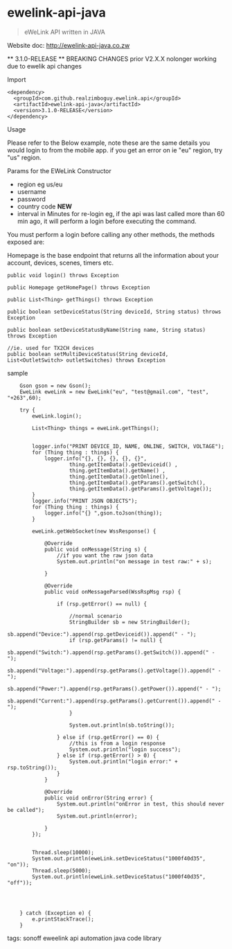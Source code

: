 
# ewelink-api-java
> eWeLink API written in JAVA

Website doc: http://ewelink-api-java.co.zw

** 3.1.0-RELEASE ** BREAKING CHANGES prior V2.X.X nolonger working due to ewelik api changes



Import

    <dependency>
      <groupId>com.github.realzimboguy.ewelink.api</groupId>
      <artifactId>ewelink-api-java</artifactId>
      <version>3.1.0-RELEASE</version>
    </dependency>


Usage

Please refer to the Below example, note these are the same details you would login to from the mobile app.
if you get an error on ie "eu" region, try "us" region.

Params for the EWeLink Constructor
- region eg us/eu
- username
- password
- country code **NEW** 
- interval in Minutes for re-login eg, if the api was last called more than 60 min ago, it will perform a login before executing the command.

You must perform a login before calling any other methods, the methods exposed are:

Homepage is the base endpoint that returns all the information about your account, devices, scenes, timers etc.

    public void login() throws Exception

    public Homepage getHomePage() throws Exception 

    public List<Thing> getThings() throws Exception 

    public boolean setDeviceStatus(String deviceId, String status) throws Exception

    public boolean setDeviceStatusByName(String name, String status) throws Exception

    //ie. used for TX2CH devices
    public boolean setMultiDeviceStatus(String deviceId, List<OutletSwitch> outletSwitches) throws Exception

sample 

        Gson gson = new Gson();
        EweLink eweLink = new EweLink("eu", "test@gmail.com", "test", "+263",60);

        try {
            eweLink.login();

            List<Thing> things = eweLink.getThings();


            logger.info("PRINT DEVICE_ID, NAME, ONLINE, SWITCH, VOLTAGE");
            for (Thing thing : things) {
                logger.info("{}, {}, {}, {}, {}",
                        thing.getItemData().getDeviceid() ,
                        thing.getItemData().getName() ,
                        thing.getItemData().getOnline(),
                        thing.getItemData().getParams().getSwitch(),
                        thing.getItemData().getParams().getVoltage());
            }
            logger.info("PRINT JSON OBJECTS");
            for (Thing thing : things) {
                logger.info("{} ",gson.toJson(thing));
            }

            eweLink.getWebSocket(new WssResponse() {

                @Override
                public void onMessage(String s) {
                    //if you want the raw json data
                    System.out.println("on message in test raw:" + s);

                }

                @Override
                public void onMessageParsed(WssRspMsg rsp) {

                    if (rsp.getError() == null) {

                        //normal scenario
                        StringBuilder sb = new StringBuilder();
                        sb.append("Device:").append(rsp.getDeviceid()).append(" - ");
                        if (rsp.getParams() != null) {
                            sb.append("Switch:").append(rsp.getParams().getSwitch()).append(" - ");
                            sb.append("Voltage:").append(rsp.getParams().getVoltage()).append(" - ");
                            sb.append("Power:").append(rsp.getParams().getPower()).append(" - ");
                            sb.append("Current:").append(rsp.getParams().getCurrent()).append(" - ");
                        }

                        System.out.println(sb.toString());

                    } else if (rsp.getError() == 0) {
                        //this is from a login response
                        System.out.println("login success");
                    } else if (rsp.getError() > 0) {
                        System.out.println("login error:" + rsp.toString());
                    }
                }

                @Override
                public void onError(String error) {
                    System.out.println("onError in test, this should never be called");
                    System.out.println(error);

                }
            });


            Thread.sleep(10000);
            System.out.println(eweLink.setDeviceStatus("1000f40d35", "on"));
            Thread.sleep(5000);
            System.out.println(eweLink.setDeviceStatus("1000f40d35", "off"));




        } catch (Exception e) {
            e.printStackTrace();
        }

tags: 
sonoff eweelink api automation java code library
